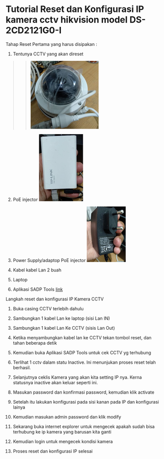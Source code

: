 
# Tutorial Reset dan Konfigurasi IP kamera cctv hikvision model DS-2CD2121G0-I

Tahap Reset
Pertama yang harus disipakan :
1.	Tentunya CCTV yang akan direset 
>>![cctv](https://github.com/syamrizal88/SyamrizalTutorial/blob/master/1.png)


2.	PoE injector
     ![cctv](https://github.com/syamrizal88/SyamrizalTutorial/blob/master/2.png)


3.	Power Supply/adaptop PoE injector
    ![cctv](https://github.com/syamrizal88/SyamrizalTutorial/blob/master/3.png)


4.	Kabel kabel Lan 2 buah
 
5.	Laptop
 
6.	Aplikasi SADP Tools [link](https://www.hikvision.com/en/support/tools/destop-tools/sadp-for-windows/ "Pergi ke download hikvision.com")


Langkah reset dan konfigurasi IP Kamera CCTV
1.	Buka casing CCTV terlebih dahulu
 
2.	Sambungkan 1 kabel Lan ke laptop (sisi Lan IN)
 
3.	Sambungkan 1 kabel Lan Ke CCTV (sisis Lan Out)
 
4.	Ketika menyambungkan kabel lan ke CCTV tekan tombol reset, dan tahan beberapa detik
 
 
5.	Kemudian buka Aplikasi SADP Tools untuk cek CCTV yg terhubung
 
6.	Terlihat 1 cctv dalam statu Inactive. Ini menunjukan proses reset telah berhasil. 
7.	Selanjutnya ceklis Kamera yang akan kita setting IP nya. Kerna statusnya inactive akan keluar seperti ini.   
8.	Masukan password dan konfirmasi password, kemudian klik activate
 
9.	Setelah itu lakukan konfigurasi pada sisi kanan pada IP dan konfigurasi lainya
  
10.	Kemudian masukan admin password dan klik modify
  
11.	Sekarang buka internet explorer untuk mengecek apakah sudah bisa terhubung ke ip kamera yang barusan kita ganti
 
12.	Kemudian login untuk mengecek kondisi kamera
 
13.	Proses reset dan konfigurasi IP selesai
